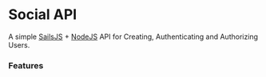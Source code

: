 # Social API

A simple [SailsJS] + [NodeJS] API for Creating, Authenticating and Authorizing Users.

### Features




[SailsJS]: <http://sailsjs.org/>
[NodeJS]: <https://nodejs.org/en/>